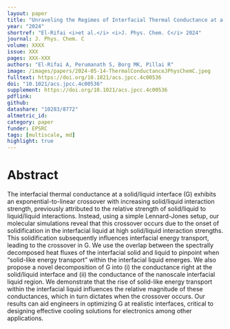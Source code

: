 ```yaml
---
layout: paper
title: "Unraveling the Regimes of Interfacial Thermal Conductance at a Solid/Liquid Interface"
year: "2024"
shortref: "El-Rifai <i>et al.</i> <i>J. Phys. Chem. C</i> 2024"
journal: J. Phys. Chem. C
volume: XXXX
issue: XXX
pages: XXX-XXX
authors: "El-Rifai A, Perumanath S, Borg MK, Pillai R"
image: /images/papers/2024-05-14-ThermalConductanceJPhysChemC.jpeg
fulltext: https://doi.org/10.1021/acs.jpcc.4c00536
doi: "10.1021/acs.jpcc.4c00536" 
supplement: https://doi.org/10.1021/acs.jpcc.4c00536
pdflink: 
github:
datashare: "10283/8772"
altmetric_id: 
category: paper
funder: EPSRC
tags: [multiscale, md]
highlight: true
---
```


# Abstract 

The interfacial thermal conductance at a solid/liquid interface (G) exhibits an exponential-to-linear crossover with increasing solid/liquid interaction strength, previously attributed to the relative strength of solid/liquid to liquid/liquid interactions. Instead, using a simple Lennard-Jones setup, our molecular simulations reveal that this crossover occurs due to the onset of solidification in the interfacial liquid at high solid/liquid interaction strengths. This solidification subsequently influences interfacial energy transport, leading to the crossover in G. We use the overlap between the spectrally decomposed heat fluxes of the interfacial solid and liquid to pinpoint when “solid-like energy transport” within the interfacial liquid emerges. We also propose a novel decomposition of G into (i) the conductance right at the solid/liquid interface and (ii) the conductance of the nanoscale interfacial liquid region. We demonstrate that the rise of solid-like energy transport within the interfacial liquid influences the relative magnitude of these conductances, which in turn dictates when the crossover occurs. Our results can aid engineers in optimizing G at realistic interfaces, critical to designing effective cooling solutions for electronics among other applications.
